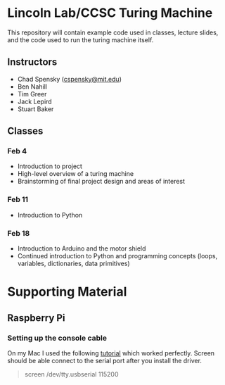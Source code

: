 # Lincoln Lab/CCSC Turing Machine

This repository will contain example code used in classes, lecture slides, and the code used to run the turing machine itself.

## Instructors
  - Chad Spensky (cspensky@mit.edu)
  - Ben Nahill
  - Tim Greer
  - Jack Lepird
  - Stuart Baker

## Classes

### Feb 4
  - Introduction to project
  - High-level overview of a turing machine
  - Brainstorming of final project design and areas of interest

### Feb 11
  - Introduction to Python


### Feb 18
  - Introduction to Arduino and the motor shield
  - Continued introduction to Python and programming concepts (loops, variables, dictionaries, data primitives)

# Supporting Material

## Raspberry Pi

### Setting up the console cable
On my Mac I used the following [tutorial](https://learn.adafruit.com/downloads/pdf/adafruits-raspberry-pi-lesson-5-using-a-console-cable.pdf) which worked perfectly.  Screen should be able connect to the serial port after you install the driver.
> screen /dev/tty.usbserial 115200
